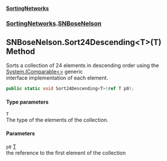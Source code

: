 #### [SortingNetworks](./index.md 'index')
### [SortingNetworks](./SortingNetworks.md 'SortingNetworks').[SNBoseNelson](./SortingNetworks-SNBoseNelson.md 'SortingNetworks.SNBoseNelson')
## SNBoseNelson.Sort24Descending&lt;T&gt;(T) Method
Sorts a collection of 24 elements in descending order using the [System.IComparable&lt;&gt;](https://docs.microsoft.com/en-us/dotnet/api/System.IComparable-1 'System.IComparable`1') generic  
interface implementation of each element.  
```csharp
public static void Sort24Descending<T>(ref T p0);
```
#### Type parameters
<a name='SortingNetworks-SNBoseNelson-Sort24Descending-T-(T)-T'></a>
`T`  
The type of the elements of the collection.  
  
#### Parameters
<a name='SortingNetworks-SNBoseNelson-Sort24Descending-T-(T)-p0'></a>
`p0` [T](#SortingNetworks-SNBoseNelson-Sort24Descending-T-(T)-T 'SortingNetworks.SNBoseNelson.Sort24Descending&lt;T&gt;(T).T')  
the reference to the first element of the collection  
  
